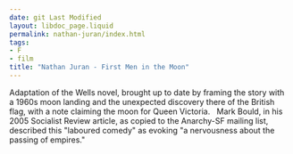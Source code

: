 ```yaml
---
date: git Last Modified
layout: libdoc_page.liquid
permalink: nathan-juran/index.html
tags:
- F
- film
title: "Nathan Juran - First Men in the Moon"
---
```


Adaptation of the Wells novel, brought up to date by  framing the story with a 1960s moon landing and the unexpected discovery there  of the British flag, with a note claiming the moon for Queen Victoria.
 
Mark Bould, in his 2005 Socialist Review article,  as copied to the Anarchy-SF mailing list, described this "laboured comedy" as  evoking "a nervousness about the passing of empires."